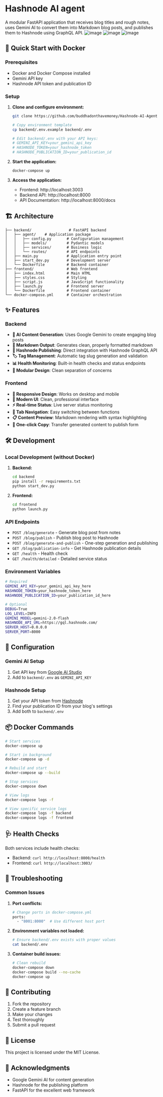# Hashnode AI agent

A modular FastAPI application that receives blog titles and rough notes, uses Gemini AI to convert them into Markdown blog posts, and publishes them to Hashnode using GraphQL API.
![image](https://github.com/user-attachments/assets/fabe1850-590f-42a4-915b-6ee15e48187b)
![image](https://github.com/user-attachments/assets/4ce829f0-b75f-4fb5-9409-a804203e9dbe)
![image](https://github.com/user-attachments/assets/688cc23e-5e8c-4513-b751-cbdffbdf79f2)



## 🚀 Quick Start with Docker

### Prerequisites
- Docker and Docker Compose installed
- Gemini API key
- Hashnode API token and publication ID

### Setup

1. **Clone and configure environment:**
   ```bash
   git clone https://github.com/buddhadonthavemoney/Hashnode-AI-Agent
   
   # Copy environment template
   cp backend/.env.example backend/.env
   
   # Edit backend/.env with your API keys:
   # GEMINI_API_KEY=your_gemini_api_key
   # HASHNODE_TOKEN=your_hashnode_token
   # HASHNODE_PUBLICATION_ID=your_publication_id
   ```

2. **Start the application:**
   ```bash
   docker-compose up
   ```

3. **Access the application:**
   - Frontend: http://localhost:3003
   - Backend API: http://localhost:8000
   - API Documentation: http://localhost:8000/docs

## 🏗️ Architecture

```
├── backend/                 # FastAPI backend
│   ├── agent/    # Application package
│   │   ├── config.py       # Configuration management
│   │   ├── models/         # Pydantic models
│   │   ├── services/       # Business logic
│   │   └── routes/         # API endpoints
│   ├── main.py             # Application entry point
│   ├── start_dev.py        # Development server
│   └── Dockerfile          # Backend container
├── frontend/               # Web frontend
│   ├── index.html          # Main HTML
│   ├── styles.css          # Styling
│   ├── script.js           # JavaScript functionality
│   ├── launch.py           # Frontend server
│   └── Dockerfile          # Frontend container
└── docker-compose.yml      # Container orchestration
```

## ✨ Features

### Backend
- **🤖 AI Content Generation**: Uses Google Gemini to create engaging blog posts
- **📝 Markdown Output**: Generates clean, properly formatted markdown
- **🚀 Hashnode Publishing**: Direct integration with Hashnode GraphQL API
- **🏷️ Tag Management**: Automatic tag slug generation and validation
- **📊 Health Monitoring**: Built-in health checks and status endpoints
- **🔧 Modular Design**: Clean separation of concerns

### Frontend
- **📱 Responsive Design**: Works on desktop and mobile
- **🎨 Modern UI**: Clean, professional interface
- **⚡ Real-time Status**: Live server status monitoring
- **🔄 Tab Navigation**: Easy switching between functions
- **📋 Content Preview**: Markdown rendering with syntax highlighting
- **🔗 One-click Copy**: Transfer generated content to publish form

## 🛠️ Development

### Local Development (without Docker)

1. **Backend:**
   ```bash
   cd backend
   pip install -r requirements.txt
   python start_dev.py
   ```

2. **Frontend:**
   ```bash
   cd frontend
   python launch.py
   ```

### API Endpoints

- `POST /blog/generate` - Generate blog post from notes
- `POST /blog/publish` - Publish blog post to Hashnode
- `POST /blog/generate-and-publish` - One-step generation and publishing
- `GET /blog/publication-info` - Get Hashnode publication details
- `GET /health` - Health check
- `GET /health/detailed` - Detailed service status

### Environment Variables

```bash
# Required
GEMINI_API_KEY=your_gemini_api_key_here
HASHNODE_TOKEN=your_hashnode_token_here
HASHNODE_PUBLICATION_ID=your_publication_id_here

# Optional
DEBUG=True
LOG_LEVEL=INFO
GEMINI_MODEL=gemini-2.0-flash
HASHNODE_API_URL=https://gql.hashnode.com/
SERVER_HOST=0.0.0.0
SERVER_PORT=8000
```

## 🔧 Configuration

### Gemini AI Setup
1. Get API key from [Google AI Studio](https://makersuite.google.com/app/apikey)
2. Add to `backend/.env` as `GEMINI_API_KEY`

### Hashnode Setup
1. Get your API token from [Hashnode](https://hashnode.com/settings/developer)
2. Find your publication ID from your blog's settings
3. Add both to `backend/.env`

## 📦 Docker Commands

```bash
# Start services
docker-compose up

# Start in background
docker-compose up -d

# Rebuild and start
docker-compose up --build

# Stop services
docker-compose down

# View logs
docker-compose logs -f

# View specific service logs
docker-compose logs -f backend
docker-compose logs -f frontend
```

## 🩺 Health Checks

Both services include health checks:
- Backend: `curl http://localhost:8000/health`
- Frontend: `curl http://localhost:3003/`

## 🐛 Troubleshooting

### Common Issues

1. **Port conflicts:**
   ```bash
   # Change ports in docker-compose.yml
   ports:
     - "8001:8000"  # Use different host port
   ```

2. **Environment variables not loaded:**
   ```bash
   # Ensure backend/.env exists with proper values
   cat backend/.env
   ```

3. **Container build issues:**
   ```bash
   # Clean rebuild
   docker-compose down
   docker-compose build --no-cache
   docker-compose up
   ```

## 🤝 Contributing

1. Fork the repository
2. Create a feature branch
3. Make your changes
4. Test thoroughly
5. Submit a pull request

## 📄 License

This project is licensed under the MIT License.

## 🙏 Acknowledgments

- Google Gemini AI for content generation
- Hashnode for the publishing platform
- FastAPI for the excellent web framework 
